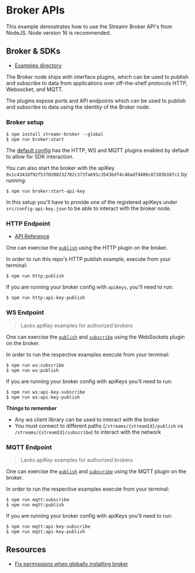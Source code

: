 # Broker APIs
This example demostrates how to use the Streamr Broker API's from NodeJS. Node version 16 is recommended.

## Broker & SDKs
- [Examples directory](https://github.com/streamr-dev/examples/blob/ECODR-34-broker-and-client/NodeJs/src/broker/)

The Broker node ships with interface plugins, which can be used to publish and subscribe to data from applications over off-the-shelf protocols HTTP, Websocket, and MQTT.

The plugins expose ports and API endpoints which can be used to publish and subscribe to data using the identity of the Broker node.

### Broker setup
```shell
$ npm install streamr-broker --global
$ npm run broker:start
```
The [default config](https://github.com/streamr-dev/examples/blob/ECODR-34-broker-and-client/NodeJs/broker-config.json) has the HTTP, WS and MQTT plugins enabled by default to allow for SDK interaction.

You can also start the broker with the apiKey `0x1c4343df92f5370208232782c373fa691c3543bdf4c40adfd406c87103b18fc2` by running:

```
$ npm run broker:start-api-key
```

In this setup you'll have to provide one of the registered apiKeys under `src/config-api-key.json` to be able to interact with the broker node. 

### HTTP Endpoint
- [API Reference](https://api-explorer.streamr.com/)

One can exercise the [`publish`](https://github.com/streamr-dev/examples/blob/ECODR-34-broker-and-client/NodeJs/src/broker/http-publish.js) using the HTTP plugin on the broker. 


In order to run this repo's HTTP publish example, execute from your terminal:
```shell
$ npm run http:publish
```

If you are running your broker config with `apiKeys`, you'll need to run:
```shell
$ npm run http:api-key-publish
```

### WS Endpoint
> Lacks apiKey examples for authorized brokers

One can exercise the [`publish`](https://github.com/streamr-dev/examples/blob/ECODR-34-broker-and-client/NodeJs/src/broker/ws-publish.js) and [`subscribe`](https://github.com/streamr-dev/examples/blob/ECODR-34-broker-and-client/NodeJs/src/broker/ws-subscribe.js) using the WebSockets plugin on the broker. 

In order to run the respective examples execute from your terminal:
```shell
$ npm run ws:subscribe
$ npm run ws:publish
```

If you are running your broker config with apiKeys you'll need to run:
```shell
$ npm run ws:api-key-subscribe
$ npm run ws:api-key-publish
```

**Things to remember**
- Any ws client library can be used to interact with the broker
- You must connect to different paths (`/streams/{streamId}/publish` vs `/streams/{streamId}/subscribe`) to interact with the network

### MQTT Endpoint
> Lacks apiKey examples for authorized brokers

One can exercise the [`publish`](https://github.com/streamr-dev/examples/blob/ECODR-34-broker-and-client/NodeJs/src/broker/mqtt-publish.js) and [`subscribe`](https://github.com/streamr-dev/examples/blob/ECODR-34-broker-and-client/NodeJs/src/broker/mqtt-subscribe.js) using the MQTT plugin on the broker. 

In order to run the respective examples execute from your terminal:
```shell
$ npm run mqtt:subscribe
$ npm run mqtt:publish
```

If you are running your broker config with apiKeys you'll need to run:
```shell
$ npm run mqtt:api-key-subscribe
$ npm run mqtt:api-key-publish
```


## Resources
- [Fix permissions when globally installing broker](https://docs.npmjs.com/resolving-eacces-permissions-errors-when-installing-packages-globally)


